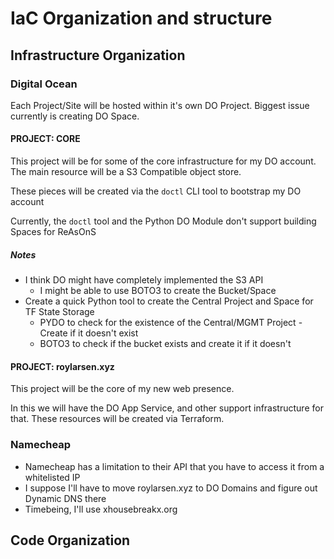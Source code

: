 # IaC Organization and structure

## Infrastructure Organization

### Digital Ocean

Each Project/Site will be hosted within it's own DO Project. Biggest issue currently is creating DO Space.

#### PROJECT: CORE

This project will be for some of the core infrastructure for my DO account. The main resource will be a S3 Compatible object store.

These pieces will be created via the `doctl` CLI tool to bootstrap my DO account

Currently, the `doctl` tool and the Python DO Module don't support building Spaces for ReAsOnS

##### Notes

* I think DO might have completely implemented the S3 API
  * I might be able to use BOTO3 to create the Bucket/Space
* Create a quick Python tool to create the Central Project and Space for TF State Storage
  * PYDO to check for the existence of the Central/MGMT Project - Create if it doesn't exist
  * BOTO3 to check if the bucket exists and create it if it doesn't

#### PROJECT: roylarsen.xyz

This project will be the core of my new web presence.

In this we will have the DO App Service, and other support infrastructure for that. These resources will be created via Terraform.

### Namecheap

* Namecheap has a limitation to their API that you have to access it from a whitelisted IP
* I suppose I'll have to move roylarsen.xyz to DO Domains and figure out Dynamic DNS there
* Timebeing, I'll use xhousebreakx.org

## Code Organization
